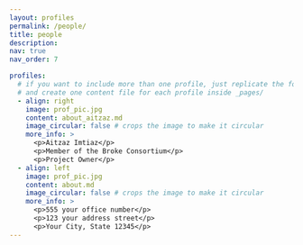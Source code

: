 ```yaml
---
layout: profiles
permalink: /people/
title: people
description:
nav: true
nav_order: 7

profiles:
  # if you want to include more than one profile, just replicate the following block
  # and create one content file for each profile inside _pages/
  - align: right
    image: prof_pic.jpg
    content: about_aitzaz.md
    image_circular: false # crops the image to make it circular
    more_info: >
      <p>Aitzaz Imtiaz</p>
      <p>Member of the Broke Consortium</p>
      <p>Project Owner</p>
  - align: left
    image: prof_pic.jpg
    content: about.md
    image_circular: false # crops the image to make it circular
    more_info: >
      <p>555 your office number</p>
      <p>123 your address street</p>
      <p>Your City, State 12345</p>
---
```

